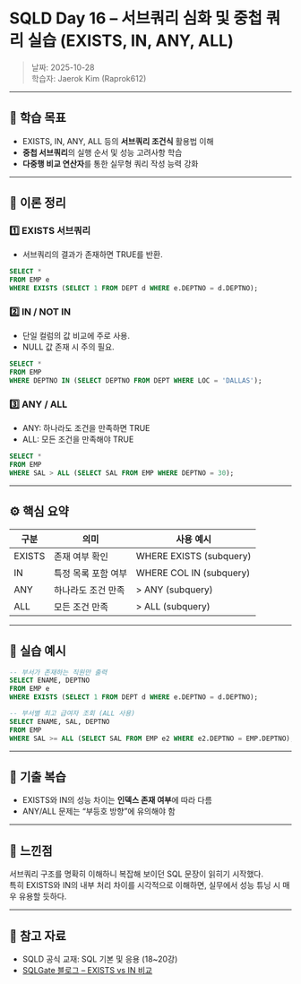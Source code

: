 # SQLD Day 16 – 서브쿼리 심화 및 중첩 쿼리 실습 (EXISTS, IN, ANY, ALL)
> 날짜: 2025-10-28  
> 학습자: Jaerok Kim (Raprok612)

---

## 🎯 학습 목표
- EXISTS, IN, ANY, ALL 등의 **서브쿼리 조건식** 활용법 이해
- **중첩 서브쿼리**의 실행 순서 및 성능 고려사항 학습
- **다중행 비교 연산자**를 통한 실무형 쿼리 작성 능력 강화

---

## 🧠 이론 정리

### 1️⃣ EXISTS 서브쿼리
- 서브쿼리의 결과가 존재하면 TRUE를 반환.
```sql
SELECT *
FROM EMP e
WHERE EXISTS (SELECT 1 FROM DEPT d WHERE e.DEPTNO = d.DEPTNO);
```

### 2️⃣ IN / NOT IN
- 단일 컬럼의 값 비교에 주로 사용.
- NULL 값 존재 시 주의 필요.

```sql
SELECT *
FROM EMP
WHERE DEPTNO IN (SELECT DEPTNO FROM DEPT WHERE LOC = 'DALLAS');
```

### 3️⃣ ANY / ALL
- ANY: 하나라도 조건을 만족하면 TRUE  
- ALL: 모든 조건을 만족해야 TRUE

```sql
SELECT *
FROM EMP
WHERE SAL > ALL (SELECT SAL FROM EMP WHERE DEPTNO = 30);
```

---

## ⚙️ 핵심 요약

| 구분 | 의미 | 사용 예시 |
|------|------|------------|
| EXISTS | 존재 여부 확인 | WHERE EXISTS (subquery) |
| IN | 특정 목록 포함 여부 | WHERE COL IN (subquery) |
| ANY | 하나라도 조건 만족 | > ANY (subquery) |
| ALL | 모든 조건 만족 | > ALL (subquery) |

---

## 🧮 실습 예시

```sql
-- 부서가 존재하는 직원만 출력
SELECT ENAME, DEPTNO
FROM EMP e
WHERE EXISTS (SELECT 1 FROM DEPT d WHERE e.DEPTNO = d.DEPTNO);

-- 부서별 최고 급여자 조회 (ALL 사용)
SELECT ENAME, SAL, DEPTNO
FROM EMP
WHERE SAL >= ALL (SELECT SAL FROM EMP e2 WHERE e2.DEPTNO = EMP.DEPTNO);
```

---

## 🧾 기출 복습
- EXISTS와 IN의 성능 차이는 **인덱스 존재 여부**에 따라 다름  
- ANY/ALL 문제는 “부등호 방향”에 유의해야 함

---

## 💬 느낀점
서브쿼리 구조를 명확히 이해하니 복잡해 보이던 SQL 문장이 읽히기 시작했다.  
특히 EXISTS와 IN의 내부 처리 차이를 시각적으로 이해하면, 실무에서 성능 튜닝 시 매우 유용할 듯하다.

---

## 🔗 참고 자료
- SQLD 공식 교재: SQL 기본 및 응용 (18~20강)
- [SQLGate 블로그 – EXISTS vs IN 비교](https://www.sqlgate.com/blog/sql-exists-vs-in)
